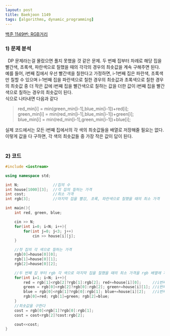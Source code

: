 ```yaml
---
layout: post
title: Baekjoon 1149
tags: [algorithms, dynamic_programming]
---
```


[백준 1149번: RGB거리](https://www.acmicpc.net/problem/1149)

### 1) 문제 분석<br>
&nbsp;&nbsp;DP 문제라는걸 몰랐으면 풀지 못했을 것 같은 문제. 두 번째 집부터 차례로 해당 집을 빨간색, 초록색, 파란색으로 칠했을 때의 각각의 경우의 최솟값을
계속 구해주면 된다. 예를 들어, i번째 집에서 우선 빨간색을 칠한다고 가정하면, i-1번째 집은 파란색, 초록색만 칠할 수 있으며 i-1번째 집을 파란색으로 칠한 경우의
최솟값과 초록색으로 칠한 경우의 최솟값 중 더 작은 값에 i번째 집을 빨간색으로 칠하는 값을 더한 값이 i번째 집을 빨간색으로 칠하는 경우의 최솟값이 된다.<br>
식으로 나타내면 다음과 같다<br>
> red_min[i] = min(green_min[i-1],blue_min[i-1])+red[i];<br>
> green_min[i] = min(red_min[i-1],blue_min[i-1])+green[i];<br>
> blue_min[i] = min(red_min[i-1],green_min[i-1])+blue[i];

실제 코드에서는 모든 i번째 집에서의 각 색의 최솟값들을 배열로 저장해줄 필요는 없다.<br>
이렇게 값을 다 구하면, 각 색의 최솟값들 중 가장 작은 값이 답이 된다.<br><br>

### 2) 코드<br>
~~~cpp
#include <iostream>

using namespace std;

int N;               //집의 수
int house[1000][3];  //각 집의 칠하는 가격
int cost;            //최소 가격
int rgb[3];          //마지막 집을 빨강, 초록, 파란색으로 칠했을 때의 최소 가격

int main(){
    int red, green, blue;

    cin >> N;
    for(int i=0; i<N; i++){
        for(int j=0; j<3; j++)
            cin >> house[i][j];
    }

    //첫 집의 각 색으로 칠하는 가격
    rgb[0]=house[0][0];
    rgb[1]=house[0][1];
    rgb[2]=house[0][2];

    //두 번째 집 부터 rgb 각 색으로 마지막 집을 칠했을 때의 최소 가격을 rgb 배열에 저장한다
    for(int i=1; i<N; i++){
        red = rgb[1]<rgb[2]?rgb[1]:rgb[2]; red+=house[i][0];     //i번째 집을 빨간색으로 칠한 경우
        green = rgb[0]<rgb[2]?rgb[0]:rgb[2]; green+=house[i][1]; //i번째 집을 초록색으로 칠한 경우
        blue = rgb[0]<rgb[1]?rgb[0]:rgb[1]; blue+=house[i][2];   //i번째 집을 파란색으로 칠한 경우
        rgb[0]=red; rgb[1]=green; rgb[2]=blue;
    }
    //최솟값을 구한다
    cost = rgb[0]<rgb[1]?rgb[0]:rgb[1];
    cost = cost<rgb[2]?cost:rgb[2];

    cout<<cost;
}
~~~
